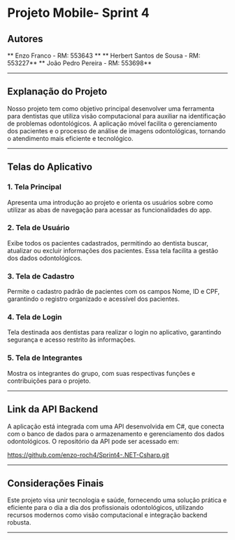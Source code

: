 # Projeto Mobile- Sprint 4

## Autores
** Enzo Franco - RM: 553643 **
** Herbert Santos de Sousa - RM: 553227**
** João Pedro Pereira - RM: 553698**

---

## Explanação do Projeto

Nosso projeto tem como objetivo principal desenvolver uma ferramenta para dentistas que utiliza visão computacional para auxiliar na identificação de problemas odontológicos. A aplicação móvel facilita o gerenciamento dos pacientes e o processo de análise de imagens odontológicas, tornando o atendimento mais eficiente e tecnológico.

---

## Telas do Aplicativo

### 1. Tela Principal
Apresenta uma introdução ao projeto e orienta os usuários sobre como utilizar as abas de navegação para acessar as funcionalidades do app.

### 2. Tela de Usuário
Exibe todos os pacientes cadastrados, permitindo ao dentista buscar, atualizar ou excluir informações dos pacientes. Essa tela facilita a gestão dos dados odontológicos.

### 3. Tela de Cadastro
Permite o cadastro padrão de pacientes com os campos Nome, ID e CPF, garantindo o registro organizado e acessível dos pacientes.

### 4. Tela de Login
Tela destinada aos dentistas para realizar o login no aplicativo, garantindo segurança e acesso restrito às informações.

### 5. Tela de Integrantes
Mostra os integrantes do grupo, com suas respectivas funções e contribuições para o projeto.

---

## Link da API Backend

A aplicação está integrada com uma API desenvolvida em C#, que conecta com o banco de dados para o armazenamento e gerenciamento dos dados odontológicos. O repositório da API pode ser acessado em:

https://github.com/enzo-roch4/Sprint4-.NET-Csharp.git

---

## Considerações Finais

Este projeto visa unir tecnologia e saúde, fornecendo uma solução prática e eficiente para o dia a dia dos profissionais odontológicos, utilizando recursos modernos como visão computacional e integração backend robusta.

---
